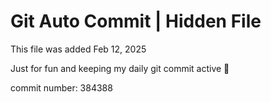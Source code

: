 # Git Auto Commit | Hidden File

This file was added Feb 12, 2025

Just for fun and keeping my daily git commit active 🤪

commit number: 384388
